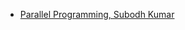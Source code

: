 - [Parallel Programming, Subodh Kumar](https://drive.google.com/file/d/1Mfwi7ufdINiAgeYaUuNdisXgAv17WzMw/view?usp=sharing)